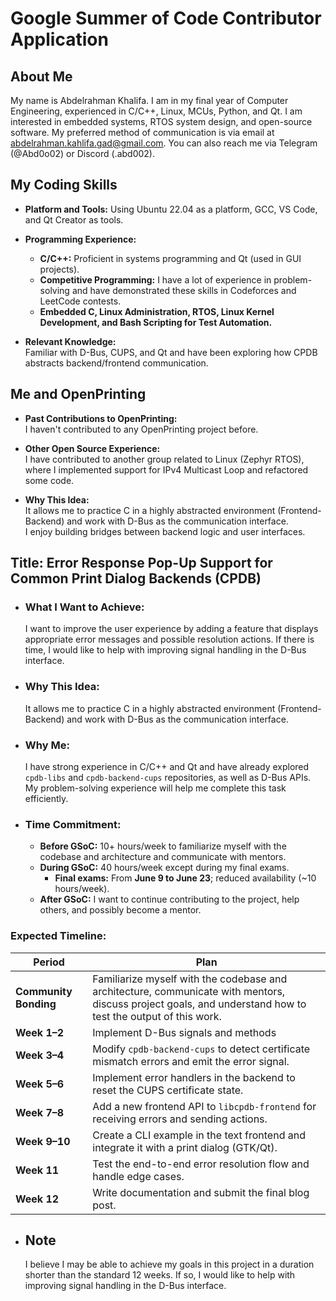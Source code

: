 # Google Summer of Code Contributor Application  

## About Me  
My name is Abdelrahman Khalifa. I am in my final year of Computer Engineering, experienced in C/C++, Linux, MCUs, Python, and Qt. I am interested in embedded systems, RTOS system design, and open-source software. My preferred method of communication is via email at abdelrahman.kahlifa.gad@gmail.com. You can also reach me via Telegram (@Abd0o02) or Discord (.abd002).


## My Coding Skills 
- **Platform and Tools:** Using Ubuntu 22.04 as a platform, GCC, VS Code, and Qt Creator as tools.  
- **Programming Experience:**  
  - **C/C++:** Proficient in systems programming and Qt (used in GUI projects).
  - **Competitive Programming:** I have a lot of experience in problem-solving and have demonstrated these skills in Codeforces and LeetCode contests.    
  - **Embedded C, Linux Administration, RTOS, Linux Kernel Development, and Bash Scripting for Test Automation.**  

- **Relevant Knowledge:**  
  Familiar with D-Bus, CUPS, and Qt and have been exploring how CPDB abstracts backend/frontend communication.  


## Me and OpenPrinting

- **Past Contributions to OpenPrinting:**  
  I haven't contributed to any OpenPrinting project before.

- **Other Open Source Experience:**  
  I have contributed to another group related to Linux (Zephyr RTOS), where I implemented support for IPv4 Multicast Loop and refactored some code.  

- **Why This Idea:**  
  It allows me to practice C in a highly abstracted environment (Frontend-Backend) and work with D-Bus as the communication interface.  
  I enjoy building bridges between backend logic and user interfaces.  


## **Title:** Error Response Pop-Up Support for Common Print Dialog Backends (CPDB)  

- ### **What I Want to Achieve:**  
  I want to improve the user experience by adding a feature that displays appropriate error messages and possible resolution actions. If there is time, I would like to help with improving signal handling in the D-Bus interface.

- ### **Why This Idea:**  
  It allows me to practice C in a highly abstracted environment (Frontend-Backend) and work with D-Bus as the communication interface.  

- ### **Why Me:**  
  I have strong experience in C/C++ and Qt and have already explored `cpdb-libs` and `cpdb-backend-cups` repositories, as well as D-Bus APIs. My problem-solving experience will help me complete this task efficiently.  

- ### **Time Commitment:**  
  - **Before GSoC:** 10+ hours/week to familiarize myself with the codebase and architecture and communicate with mentors.  
  - **During GSoC:** 40 hours/week except during my final exams.  
    - **Final exams:** From **June 9 to June 23**; reduced availability (~10 hours/week).  
  - **After GSoC:** I want to continue contributing to the project, help others, and possibly become a mentor.  


### **Expected Timeline:**  

| **Period** | **Plan** |  
|------------|----------|  
| **Community Bonding** | Familiarize myself with the codebase and architecture, communicate with mentors, discuss project goals, and understand how to test the output of this work. |  
| **Week 1–2** | Implement D-Bus signals and methods  |  
| **Week 3–4** | Modify `cpdb-backend-cups` to detect certificate mismatch errors and emit the error signal. |  
| **Week 5–6** | Implement error handlers in the backend to reset the CUPS certificate state. |  
| **Week 7–8** | Add a new frontend API to `libcpdb-frontend` for receiving errors and sending actions. |  
| **Week 9–10** | Create a CLI example in the text frontend and integrate it with a print dialog (GTK/Qt). |  
| **Week 11** | Test the end-to-end error resolution flow and handle edge cases. |  
| **Week 12** | Write documentation and submit the final blog post. |  

- ## **Note** 
    I believe I may be able to achieve my goals in this project in a duration shorter than the standard 12 weeks. If so, I would like to help with improving signal handling in the D-Bus interface.
